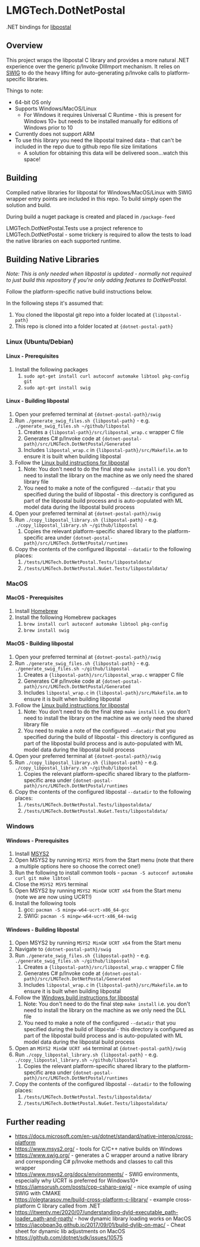 # LMGTech.DotNetPostal

.NET bindings for [libpostal](https://github.com/openvenues/libpostal)

## Overview

This project wraps the libpostal C library and provides a more natural .NET experience over the generic p/Invoke DllImport mechanism. It relies on [SWIG](https://www.swig.org) to do the heavy lifting for auto-generating p/Invoke calls to platform-specific libraries.

Things to note:

* 64-bit OS only
* Supports Windows/MacOS/Linux
  * For Windows it requires Universal C Runtime - this is present for Windows 10+ but needs to be installed manually for editions of Windows prior to 10
* Currently does not support ARM
* To use this library you need the libpostal trained data - that can't be included in the repo due to github repo file size limitations
  * A solution for obtaining this data will be delivered soon...watch this space!

## Building

Compiled native libraries for libpostal for Windows/MacOS/Linux with SWIG wrapper entry points are included in this repo. To build simply open the solution and build.

During build a nuget package is created and placed in `/package-feed`

LMGTech.DotNetPostal.Tests use a project reference to LMGTech.DotNetPostal - some trickery is required to allow the tests to load the native libraries on each supported runtime.

## Building Native Libraries

_Note: This is only needed when libpostal is updated - normally not required to just build this repository if you're only adding features to DotNetPostal._

Follow the platform-specific native build instructions below.

In the following steps it's assumed that:

1. You cloned the libpostal git repo into a folder located at `{libpostal-path}`
2. This repo is cloned into a folder located at `{dotnet-postal-path}`

### Linux (Ubuntu/Debian)

#### Linux - Prerequisites

1. Install the following packages
   1. `sudo apt-get install curl autoconf automake libtool pkg-config git`
   2. `sudo apt-get install swig`

#### Linux - Building libpostal

1. Open your preferred terminal at `{dotnet-postal-path}/swig`
2. Run `./generate_swig_files.sh {libpostal-path}` - e.g. `./generate_swig_files.sh ~/github/libpostal`
   1. Creates a `{libpostal-path}/src/libpostal_wrap.c` wrapper C file
   2. Generates C# p/Invoke code at `{dotnet-postal-path}/src/LMGTech.DotNetPostal/Generated`
   3. Includes `libpostal_wrap.c` in `{libpostal-path}/src/Makefile.am` to ensure it is built when building libpostal
3. Follow the [Linux build instructions for libpostal](https://github.com/openvenues/libpostal#installation-maclinux)
    1. Note: You don't need to do the final step `make install` i.e. you don't need to install the library on the machine as we only need the shared library file
    2. You need to make a note of the configured `--datadir` that you specified during the build of libpostal - this directory is configured as part of the libpostal build process and is auto-populated with ML model data during the libpostal build process
4. Open your preferred terminal at `{dotnet-postal-path}/swig`
5. Run `./copy_libpostal_library.sh {libpostal-path}` - e.g. `./copy_libpostal_library.sh ~/github/libpostal`
   1. Copies the relevant platform-specific shared library to the platform-specific area under `{dotnet-postal-path}/src/LMGTech.DotNetPostal/runtimes`
6. Copy the contents of the configured libpostal `--datadir` to the following places:
   1. `/tests/LMGTech.DotNetPostal.Tests/libpostaldata/`
   2. `/tests/LMGTech.DotNetPostal.NuGet.Tests/libpostaldata/`

### MacOS

#### MacOS - Prerequisites

1. Install [Homebrew](https://brew.sh/)
2. Install the following Homebrew packages
   1. `brew install curl autoconf automake libtool pkg-config`
   2. `brew install swig`

#### MacOS - Building libpostal

1. Open your preferred terminal at `{dotnet-postal-path}/swig`
2. Run `./generate_swig_files.sh {libpostal-path}` - e.g. `./generate_swig_files.sh ~/github/libpostal`
   1. Creates a `{libpostal-path}/src/libpostal_wrap.c` wrapper C file
   2. Generates C# p/Invoke code at `{dotnet-postal-path}/src/LMGTech.DotNetPostal/Generated`
   3. Includes `libpostal_wrap.c` in `{libpostal-path}/src/Makefile.am` to ensure it is built when building libpostal
3. Follow the [Linux build instructions for libpostal](https://github.com/openvenues/libpostal#installation-maclinux)
    1. Note: You don't need to do the final step `make install` i.e. you don't need to install the library on the machine as we only need the shared library file
    2. You need to make a note of the configured `--datadir` that you specified during the build of libpostal - this directory is configured as part of the libpostal build process and is auto-populated with ML model data during the libpostal build process
4. Open your preferred terminal at `{dotnet-postal-path}/swig`
5. Run `./copy_libpostal_library.sh {libpostal-path}` - e.g. `./copy_libpostal_library.sh ~/github/libpostal`
   1. Copies the relevant platform-specific shared library to the platform-specific area under `{dotnet-postal-path}/src/LMGTech.DotNetPostal/runtimes`
6. Copy the contents of the configured libpostal `--datadir` to the following places:
   1. `/tests/LMGTech.DotNetPostal.Tests/libpostaldata/`
   2. `/tests/LMGTech.DotNetPostal.NuGet.Tests/libpostaldata/`

### Windows

#### Windows - Prerequisites

1. Install [MSYS2](https://www.msys2.org/)
2. Open MSYS2 by running `MSYS2 MSYS` from the Start menu (note that there a multiple options here so choose the correct one!)
3. Run the following to install common tools - `pacman -S autoconf automake curl git make libtool`
4. Close the `MSYS2 MSYS` terminal
5. Open MSYS2 by running `MSYS2 MinGW UCRT x64` from the Start menu (note we are now using UCRT!)
6. Install the following tools
    1. gcc: `pacman -S mingw-w64-ucrt-x86_64-gcc`
    2. SWIG: `pacman -S mingw-w64-ucrt-x86_64-swig`

#### Windows - Building libpostal

1. Open MSYS2 by running `MSYS2 MinGW UCRT x64` from the Start menu
2. Navigate to `{dotnet-postal-path}/swig`
3. Run `./generate_swig_files.sh {libpostal-path}` - e.g. `./generate_swig_files.sh ~/github/libpostal`
   1. Creates a `{libpostal-path}/src/libpostal_wrap.c` wrapper C file
   2. Generates C# p/Invoke code at `{dotnet-postal-path}/src/LMGTech.DotNetPostal/Generated`
   3. Includes `libpostal_wrap.c` in `{libpostal-path}/src/Makefile.am` to ensure it is built when building libpostal
4. Follow the [Windows build instructions for libpostal](https://github.com/openvenues/libpostal#installation-windows)
    1. Note: You don't need to do the final step `make install` i.e. you don't need to install the library on the machine as we only need the DLL file
    2. You need to make a note of the configured `--datadir` that you specified during the build of libpostal - this directory is configured as part of the libpostal build process and is auto-populated with ML model data during the libpostal build process
5. Open an `MSYS2 MinGW UCRT x64` terminal at `{dotnet-postal-path}/swig`
6. Run `./copy_libpostal_library.sh {libpostal-path}` - e.g. `./copy_libpostal_library.sh ~/github/libpostal`
   1. Copies the relevant platform-specific shared library to the platform-specific area under `{dotnet-postal-path}/src/LMGTech.DotNetPostal/runtimes`
7. Copy the contents of the configured libpostal `--datadir` to the following places:
   1. `/tests/LMGTech.DotNetPostal.Tests/libpostaldata/`
   2. `/tests/LMGTech.DotNetPostal.NuGet.Tests/libpostaldata/`

## Further reading

* https://docs.microsoft.com/en-us/dotnet/standard/native-interop/cross-platform
* https://www.msys2.org/ - tools for C/C++ native builds on Windows
* https://www.swig.org/ - generates a C wrapper around a native library and corresponding C# p/Invoke methods and classes to call this wrapper
* https://www.msys2.org/docs/environments/ - SWIG environments, especially why UCRT is preferred for Windows10+
* https://iamsorush.com/posts/cpp-csharp-swig/ - nice example of using SWIG with CMAKE
* https://olegtarasov.me/build-cross-platform-c-library/ - example cross-platform C library called from .NET
* https://itwenty.me/2020/07/understanding-dyld-executable_path-loader_path-and-rpath/ - how dynamic library loading works on MacOS
* https://jacobpan3g.github.io/2017/09/01/build-dylib-on-mac/ - Cheat sheet for dynamic lib adjustments on MacOS
* https://github.com/dotnet/sdk/issues/10575
